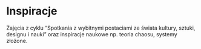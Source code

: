 # Inspiracje

Zajęcia z cyklu “Spotkania z wybitnymi postaciami ze świata kultury, sztuki, designu i nauki” oraz inspiracje naukowe np. teoria chaosu, systemy złożone.